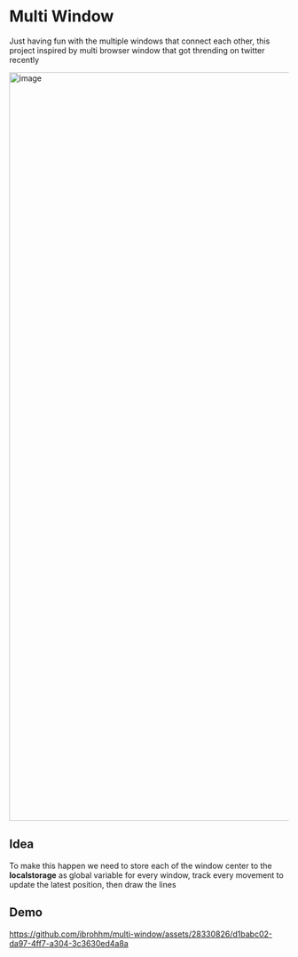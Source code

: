 # Multi Window
Just having fun with the multiple windows that connect each other, this project inspired by multi browser window that got thrending on twitter recently

<img width="1348" alt="image" src="https://github.com/ibrohhm/multi-window/assets/28330826/be0711fc-70f8-4820-9e26-e47310908484">

## Idea
To make this happen we need to store each of the window center to the **localstorage** as global variable for every window, track every movement to update the latest position, then draw the lines

## Demo

https://github.com/ibrohhm/multi-window/assets/28330826/d1babc02-da97-4ff7-a304-3c3630ed4a8a
